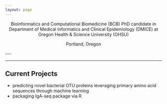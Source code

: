 ```yaml
---
layout: page
---
```

<center>
Bioinformatics and Computational Biomedicine (BCB) PhD candidate in   
Department of Medical Informatics and Clinical Epidemiology (DMICE) at   
Oregon Health & Science University (OHSU)


Portland, Oregon

</center>
---


---


## Current Projects

- predicting novel bacterial OTU proteins leveraging primary amino acid sequences through machine learning  
- packaging IgA-seq package via R  

